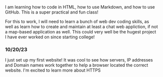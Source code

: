 I am learning how to code in HTML, how to use Markdown, and how to use GitHub. This is a super practical and fun class!


For this to work, I will need to learn a bunch of web dev coding skills, as well as learn how to create and maintain at least a chat web appliction, if not a map-based application as well. This could very well be the hugest project I have ever worked on since starting college!

### 10/20/23
I just set up my first website! It was cool to see how servers, IP addresses and Domain names work together to help a browser located the correct website. I'm excited to learn more about HTTPS
